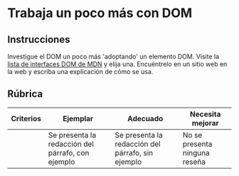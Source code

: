 # Trabaja un poco más con DOM

## Instrucciones

Investigue el DOM un poco más 'adoptando' un elemento DOM. Visite la [lista de interfaces DOM de MDN](https://developer.mozilla.org/docs/Web/API/Document_Object_Model) y elija una. Encuéntrelo en un sitio web en la web y escriba una explicación de cómo se usa.

## Rúbrica

| Criterios | Ejemplar | Adecuado | Necesita mejorar |
| -------- | --------------------------------------------- | ------------------------------------------------ | ----------------------- |
| | Se presenta la redacción del párrafo, con ejemplo | Se presenta la redacción del párrafo, sin ejemplo | No se presenta ninguna reseña |
